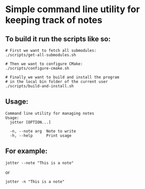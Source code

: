 # Simple command line utility for keeping track of notes

## To build it run the scripts like so:

```console
# First we want to fetch all submodules:
./scripts/get-all-submodules.sh

# Then we want to configure CMake:
./scripts/configure-cmake.sh

# Finally we want to build and install the program
# in the local bin folder of the current user
./scripts/build-and-install.sh
```

## Usage:

```
Command line utility for managing notes
Usage:
  jotter [OPTION...]

  -n, --note arg  Note to write
  -h, --help      Print usage
```

## For example:

```console
jotter --note "This is a note"
```

or

```console
jotter -n "This is a note"
``` 